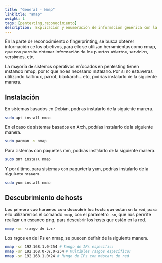 ```yaml
---
title: "General - Nmap"
linkTitle: "Nmap"
weight: 1 
tags: [pentesting,reconocimiento]
description:  Explicación y enumeración de información genérica con la herramienta nmap 
---
```


En la parte de reconocimiento o fingerprinting, se busca obtener información de los objetivos, para ello se utilizan herramientas como nmap, que nos permite obtener información de los puertos abiertos, servicios, versiones, etc.

La mayoría de sistemas operativos enfocados en pentesting tienen instalado nmap, por lo que no es necesario instalarlo. Por si no estuvieras utilizando kalilinux, parrot, blackarch... etc, podrías instalarlo de la siguiente manera.

## Instalación
En sistemas basados en Debian, podrías instalarlo de la siguiente manera.

```bash
sudo apt install nmap
```

En el caso de sistemas basados en Arch, podrías instalarlo de la siguiente manera.

```bash
sudo pacman -S nmap
```

Para sistemas con paquetes rpm, podrías instalarlo de la siguiente manera.

```bash
sudo dnf install nmap
```

Y por último, para sistemas con paquetería yum, podrías instalarlo de la siguiente manera.

```bash
sudo yum install nmap
```

## Descubrimiento de hosts
Los primero que haremos será descubrir los hosts que están en la red, para ello utilizaremos el comando `nmap`, con el parámetro `-sn`, que nos permite realizar un escaneo ping, para descubrir los hosts que están en la red.

```bash
nmap -sn <rango de ips>
```

Los ragos en de IPs en nmap, se pueden definir de la siguiente manera.

```bash
nmap -sn 192.168.1.0-254 # Rango de IPs específico
nmap -sn 192.168.0-32.0-254 # Múltiples rangos específicos
nmap -sn 192.168.1.0/24 # Rango de IPs con máscara de red
```

